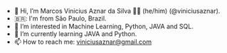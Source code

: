 - 👋 Hi, I’m Marcos Vinicius Aznar da Silva 🏳️‍🌈 (he/him) (@viniciusaznar).
- 🇧🇷: I'm from São Paulo, Brazil.
- 👀 I’m interested in Machine Learning, Python, JAVA and SQL.
- 🌱 I’m currently learning JAVA and Python.
- 📫 How to reach me: viniciusaznar@gmail.com

<!---
viniciusaznar/viniciusaznar is a ✨ special ✨ repository because its `README.md` (this file) appears on your GitHub profile.
You can click the Preview link to take a look at your changes.
--->
